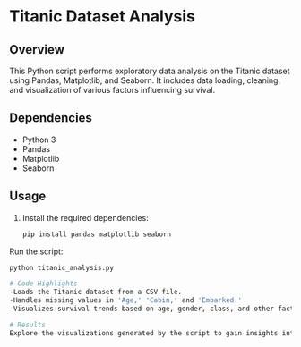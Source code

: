 # Titanic Dataset Analysis

## Overview
This Python script performs exploratory data analysis on the Titanic dataset using Pandas, Matplotlib, and Seaborn. It includes data loading, cleaning, and visualization of various factors influencing survival.

## Dependencies
- Python 3
- Pandas
- Matplotlib
- Seaborn

## Usage
1. Install the required dependencies:

   ```bash
   pip install pandas matplotlib seaborn

Run the script:
  ```bash
  python titanic_analysis.py

# Code Highlights
-Loads the Titanic dataset from a CSV file.
-Handles missing values in 'Age,' 'Cabin,' and 'Embarked.'
-Visualizes survival trends based on age, gender, class, and other factors.

# Results
Explore the visualizations generated by the script to gain insights into survival patterns within the Titanic dataset.
